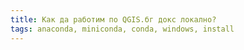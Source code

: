 ```yaml
---
title: Как да работим по QGIS.бг докс локално?
tags: anaconda, miniconda, conda, windows, install
---
```


